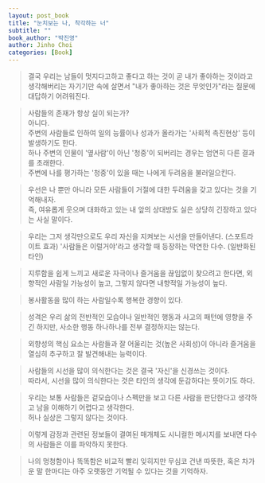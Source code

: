 ```yaml
---
layout: post_book
title: "눈치보는 나, 착각하는 너"
subtitle: ""
book_author: "박진영"
author: Jinho Choi
categories: [Book]
---
```


> 결국 우리는 남들이 멋지다고하고 좋다고 하는 것이 곧 내가 좋아하는 것이라고 생각해버리는 자기기만 속에 살면서 "내가 좋아하는 것은 무엇인가"라는 질문에 대답하기 어려워진다.  

> 사람들의 존재가 항상 실이 되는가?  
아니다.  
주변의 사람들로 인하여 일의 능률이나 성과가 올라가는 '사회적 촉진현상' 등이 발생하기도 한다.  
하나 주변의 인물이 '옆사람'이 아닌 '청중'이 되버리는 경우는 엄연히 다른 결과를 초래한다.  
주변에 나를 평가하는 '청중'이 있을 때는 나에게 두려움을 불러일으킨다.

> 우선은 나 뿐만 아니라 모든 사람들이 거절에 대한 두려움을 갖고 있다는 것을 기억해내자.  
즉, 여유롭게 웃으며 대화하고 있는 내 앞의 상대방도 실은 상당히 긴장하고 있다는 사실 말이다.

> 우리는 그저 생각만으로도 우리 자신을 지켜보는 시선을 만들어낸다. (스포트라이트 효과)
> '사람들은 이럴거야'라고 생각할 때 등장하는 막연한 다수. (일반화된 타인)

> 지루함을 쉽게 느끼고 새로운 자극이나 즐거움을 끊임없이 찾으려고 한다면, 외향적인 사람일 가능성이 높고, 그렇지 않다면 내향적일 가능성이 높다.

> 봉사활동을 많이 하는 사람일수록 행복한 경향이 있다.

> 성격은 우리 삶의 전반적인 모습이나 일반적인 행동과 사고의 패턴에 영향을 주긴 하지만, 사소한 행동 하나하나를 전부 결정하지는 않는다.

> 외향성의 핵심 요소는 사람들과 잘 어울리는 것(높은 사회성)이 아니라 즐거움을 열심히 추구하고 잘 발견해내는 능력이다.

> 사람들의 시선을 많이 의식한다는 것은 결국 '자신'을 신경쓰는 것이다.  
따라서, 시선을 많이 의식한다는 것은 타인의 생각에 둔감하다는 뜻이기도 하다.

> 우리는 보통 사람들은 겉모습이나 스펙만을 보고 다른 사람을 판단한다고 생각하고 남을 이해하기 어렵다고 생각한다.  
허나 실상은 그렇지 않다는 것이다.

> 이렇게 감정과 관련된 정보들이 결여된 매개체도 시니컬한 메시지를 보내면 다수의 사람들은 이를 파악하지 못한다.

> 나의 멍청함이나 똑똑함은 비교적 빨리 잊히지만 무심코 건낸 따뜻한, 혹은 차가운 말 한마디는 아주 오랫동안 기억될 수 있다는 것을 기억하자.